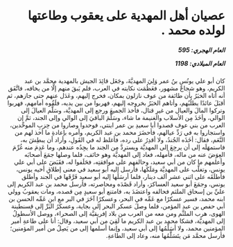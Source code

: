 <h1 dir="rtl">عصيان أهل المهدية على يعقوب وطاعتها لولده محمد .</h1>

<h5 dir="rtl">العام الهجري:  595

العام الميلادي: 1198

</h5>

<p dir="rtl">كان أبو علي يونُس بنُ عمر وَلِيَ المهديَّةَ، وجَعَل قائِدَ الجيش بالمهدية محمَّد بن عبد الكريم، وهو شجاعٌ مشهور، فعَظُمَت نكايته في العرب، فلم يَبقَ منهم إلَّا من يخافه، فاتَّفَق أنه أتاه الخبَرُ بأن طائفة من عوف نازلون بمكان، فخرج إليهم، وعَدَل عنهم حتى جازهم، ثم أقبَلَ عائدًا يطلُبُهم، وأتاهم الخبَرُ بخروجه إليهم، فهربوا من بين يديه، فلَقُوه أمامهم، فهربوا وتركوا المالَ والعيال من غيرِ قتال، فأخذ الجميعَ ورجع إلى المهديَّة، وسَلَّم العيالَ إلى الوالي، وأخَذَ مِن الأسلاب والغنيمة ما شاء، وسَلَّمَ الباقيَ إلى الوالي وإلى الجند، ثمَّ إن العرب من بني عوف قصدوا أبا سعيدِ بن عمر اينتي، فوحدوا وصاروا من حِزبِ الموحِّدين، واستجاروا به في رَدِّ عيالهم، فأحضَرَ محمد بن عبد الكريم، وأمره بإعادةِ ما أخذ لهم من النَّعَم، فقال: أخَذَه الجُندُ، ولا أقدِرُ على رده، فأغلظ له في القَولِ، وأراد أن يبطِشَ به، فاستمهَلَه إلى أن يرجِعَ إلى المهديَّة ويسترِدَّ مِن الجند ما يجِدُه عندهم، وما عَدِمَ منه غُرِّمَ العِوَضَ عنه من ماله، فأمهله، فعاد إلى المهديَّة وهو خائف، فلما وصلها جمَعَ أصحابَه وأعلمهم ما كان من أبي سعيد، وحالفهم على موافقتِه، فحَلَفوا له، فقَبَضَ على أبي علي يونس، وتغلَّب على المهديَّة ومَلَكَها، فأرسل إليه أبو سعيد في معنى إطلاقِ أخيه يونس، فأطلَقَه على اثني عشر ألف دينار، فلما أرسَلَها إليه أبو سعيد فَرَّقَها في الجند وأطلق يونس، وجمَعَ أبو سعيد العساكرَ، وأراد قَصْدَه ومحاصرته، فأرسل محمد بن عبد الكريم إلى عليِّ بن إسحاق الملثم فحالفه واعتضَدَ به، فامتنع أبو سعيدٍ مِن قصده، ومات يعقوبُ وولي ابنه محمد، فسير عسكرًا مع عَمِّه في البحر، وعسكرًا آخَرَ في البر مع ابنِ عَمِّه الحسن بن أبي حفص بن عبد المؤمن، فلما وصلَ عسكر البحر إلى بجاية، وعسكَرُ البَرِّ إلى قسنطينة الهوى، هرب الملثَّم ومن معه من العرب من بلاد إفريقيَّة إلى الصحراء، ووصل الأسطولُ إلى المهديَّة، فشكا محمد بن عبد الكريم ما لَقِيَ من أبي سعيد، وقال: أنا على طاعةِ أمير المؤمنين محمد، ولا أسَلِّمُها إلى أبي سعيد، وإنما أسلمها إلى من يَصِلُ من أمير المؤمنين؛ فأرسل محمَّد مَن يتَسَلَّمُها منه، وعاد إلى الطاعةِ.</p></br>
